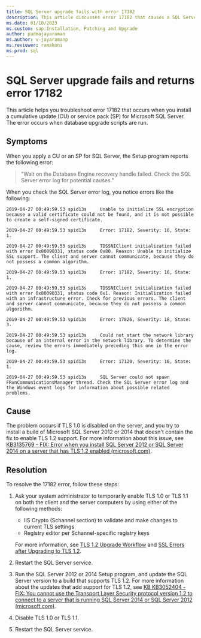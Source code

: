 ```yaml
---
title: SQL Server upgrade fails with error 17182
description: This article discusses error 17182 that causes a SQL Server upgrade to fail when it runs update database scripts.
ms.date: 01/10/2023
ms.custom: sap:Installation, Patching and Upgrade
author: padmajayaraman
ms.author: v-jayaramanp
ms.reviewer: ramakoni
ms.prod: sql
---
```


# SQL Server upgrade fails and returns error 17182

This article helps you troubleshoot error 17182 that occurs when you install a cumulative update (CU) or service pack (SP) for Microsoft SQL Server. The error occurs when database upgrade scripts are run.

## Symptoms

When you apply a CU or an SP for SQL Server, the Setup program reports the following error:

> "Wait on the Database Engine recovery handle failed. Check the SQL Server error log for potential causes."

When you check the SQL Server error log, you notice errors like the following:

```output
2019-04-27 00:49:59.53 spid13s     Unable to initialize SSL encryption because a valid certificate could not be found, and it is not possible to create a self-signed certificate.

2019-04-27 00:49:59.53 spid13s     Error: 17182, Severity: 16, State: 1.

2019-04-27 00:49:59.53 spid13s     TDSSNIClient initialization failed with error 0x80090331, status code 0x80. Reason: Unable to initialize SSL support. The client and server cannot communicate, because they do not possess a common algorithm.  

2019-04-27 00:49:59.53 spid13s     Error: 17182, Severity: 16, State: 1.

2019-04-27 00:49:59.53 spid13s     TDSSNIClient initialization failed with error 0x80090331, status code 0x1. Reason: Initialization failed with an infrastructure error. Check for previous errors. The client and server cannot communicate, because they do not possess a common algorithm.  

2019-04-27 00:49:59.53 spid13s     Error: 17826, Severity: 18, State: 3.

2019-04-27 00:49:59.53 spid13s     Could not start the network library because of an internal error in the network library. To determine the cause, review the errors immediately preceding this one in the error log.

2019-04-27 00:49:59.53 spid13s     Error: 17120, Severity: 16, State: 1.

2019-04-27 00:49:59.53 spid13s     SQL Server could not spawn FRunCommunicationsManager thread. Check the SQL Server error log and the Windows event logs for information about possible related problems.
```

## Cause

The problem occurs if TLS 1.0 is disabled on the server, and you try to install a build of Microsoft SQL Server 2012 or 2014 that doesn't contain the fix to enable TLS 1.2 support. For more information about this issue, see [KB3135769 - FIX: Error when you install SQL Server 2012 or SQL Server 2014 on a server that has TLS 1.2 enabled (microsoft.com)](https://support.microsoft.com/en-us/topic/kb3135769-fix-error-when-you-install-sql-server-2012-or-sql-server-2014-on-a-server-that-has-tls-1-2-enabled-3244c3e9-eb49-9964-ca6b-889e9fc1bad2).

## Resolution

To resolve the 17182 error, follow these steps:

1. Ask your system administrator to temporarily enable TLS 1.0 or TLS 1.1 on both the client and the server computers by using either of the following methods:

    - IIS Crypto (Schannel section) to validate and make changes to current TLS settings
    - Registry editor per Schannel-specific registry keys

    For more information, see [TLS 1.2 Upgrade Workflow](https://github.com/microsoft/CSS_SQL_Networking_Tools/wiki/0700-TLS-1.2-Upgrade-Workflow) and [SSL Errors after Upgrading to TLS 1.2](https://github.com/microsoft/CSS_SQL_Networking_Tools/wiki/0710-SSL-Errors-after-Upgrading-to-TLS-1.2).

1. Restart the SQL Server service.

1. Run the SQL Server 2012 or 2014 Setup program, and update the SQL Server version to a build that supports TLS 1.2. For more information about the updates that add support for TLS 1.2, see [KB KB3052404 - FIX: You cannot use the Transport Layer Security protocol version 1.2 to connect to a server that is running SQL Server 2014 or SQL Server 2012 (microsoft.com)](https://support.microsoft.com/topic/kb3052404-fix-you-cannot-use-the-transport-layer-security-protocol-version-1-2-to-connect-to-a-server-that-is-running-sql-server-2014-or-sql-server-2012-b6cbf004-bdaf-bff6-beb9-c23dfb17f33f).

1. Disable TLS 1.0 or TLS 1.1.

1. Restart the SQL Server service.
